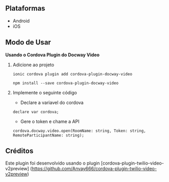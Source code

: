 ## Plataformas
- Android
- iOS


## Modo de Usar
**Usando o Cordova Plugin do Docway Video**

1. Adicione ao projeto
    
	`ionic cordova plugin add cordova-plugin-docway-video`
    
	`npm install --save cordova-plugin-docway-video`
  
2. Implemente o seguinte código
	- Declare a variavel do cordova
	
	`declare var cordova;`

    - Gere o token e chame a API
	
    `cordova.docway.video.open(RoomName: string, Token: string, RemoteParticipantName: string);`

	
## Créditos
  Este plugin foi desenvolvido usando o plugin [cordova-plugin-twilio-video-v2preview] (https://github.com/Anvay666/cordova-plugin-twilio-video-v2preview)
